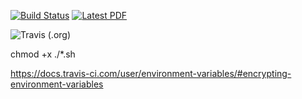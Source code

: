 [![Build Status](https://img.shields.io/travis/jacek-jonca/diversity-newspaper?style=for-the-badge)](https://travis-ci.org/jacek-jonca/diversity-newspaper) [![Latest PDF](https://img.shields.io/badge/Diversity-Statement-latest-purple.svg)](https://docs.google.com/viewer?url=https://github.com/jacek-jonca/diversity-newspaper/raw/master/diversity.pdf)

![Travis (.org)](https://img.shields.io/travis/jacek-jonca/diversity-newspaper?style=for-the-badge)

chmod +x ./*.sh

https://docs.travis-ci.com/user/environment-variables/#encrypting-environment-variables
